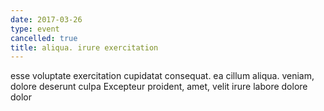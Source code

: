 ```yaml
---
date: 2017-03-26
type: event
cancelled: true
title: aliqua. irure exercitation
---
```

esse voluptate exercitation cupidatat consequat. ea cillum aliqua. veniam, dolore deserunt culpa Excepteur proident, amet, velit irure labore dolore dolor